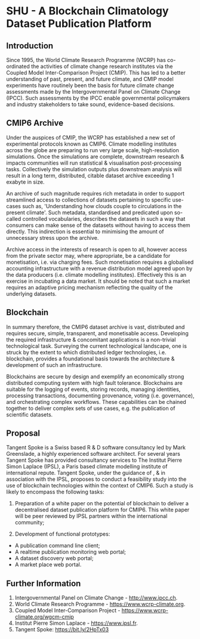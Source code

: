 # SHU - A Blockchain Climatology Dataset Publication Platform

## Introduction

Since 1995, the World Climate Research Programme (WCRP) has co-ordinated the activities of climate change research institutes via the Coupled Model Inter-Comparison Project (CMIP).  This has led to a better understanding of past, present, and future climate, and CMIP model experiments have routinely been the basis for future climate change assessments made by the Intergovernmental Panel on Climate Change (IPCC).  Such assessments by the IPCC enable governmental policymakers and industry stakeholders to take sound, evidence-based decisions.  

## CMIP6 Archive

Under the auspices of CMIP, the WCRP has established a new set of experimental protocols known as CMIP6.  Climate modelling institutes across the globe are preparing to run very large scale, high-resolution simulations.  Once the simulations are complete, downstream research & impacts communities will run statistical & visualisation post-processing tasks.  Collectively the simulation outputs plus downstream analysis will result in a long term, distributed, citable dataset archive exceeding 1 exabyte in size.  

An archive of such magnitude requires rich metadata in order to support streamlined access to collections of datasets pertaining to specific use-cases such as, 'Understanding how clouds couple to circulations in the present climate'.  Such metadata, standardised and predicated upon so-called controlled vocabularies, describes the datasets in such a way that consumers can make sense of the datasets without having to access them directly.  This indirection is essential to minimising the amount of unnecessary stress upon the archive.  

Archive access in the interests of research is open to all, however access from the private sector may, where appropriate, be a candidate for monetisation, i.e. via charging fees.  Such monetisation requires a globalised accounting infrastructure with a revenue distribution model agreed upon by the data producers (i.e. climate modelling institutes).  Effectively this is an exercise in incubating a data market.  It should be noted that such a market requires an adaptive pricing mechanism reflecting the quality of the underlying datasets.

## Blockchain

In summary therefore, the CMIP6 dataset archive is vast, distributed and requires secure, simple, transparent, and monetisable access.  Developing the required infrastructure & concomitant applications is a non-trivial technological task.  Surveying the current technological landscape, one is struck by the extent to which distributed ledger technologies, i.e. blockchain, provides a foundational basis towards the architecture & development of such an infrastructure.  

Blockchains are secure by design and exemplify an economically strong distributed computing system with high fault tolerance.  Blockchains are suitable for the logging of events, storing records, managing identities, processing transactions, documenting provenance, voting (i.e. governance), and orchestrating complex workflows.  These capabilities can be chained together to deliver complex sets of use cases, e.g. the publication of scientific datasets.

## Proposal

Tangent Spoke is a Swiss based R & D software consultancy led by Mark Greenslade, a highly experienced software architect.  For several years Tangent Spoke has provided consultancy services to The Institut Pierre Simon Laplace (IPSL), a Paris based climate modelling institute of international repute.  Tangent Spoke, under the guidance of , & in association with the IPSL, proposes to conduct a feasibility study into the use of blockchain technologies within the context of CMIP6.  Such a study is likely to encompass the following tasks:

1. Preparation of a white paper on the potential of blockchain to deliver a decentralised dataset publication platform for CMIP6.  This white paper will be peer reviewed by IPSL partners within the international community;

2. Development of functional prototypes:  
- A publication command line client;  
- A realtime publication monitoring web portal;  
- A dataset discovery web portal;  
- A market place web portal.

## Further Information

1. Intergovernmental Panel on Climate Change - http://www.ipcc.ch.
2. World Climate Research Programme - https://www.wcrp-climate.org.
3. Coupled Model Inter-Comparison Project - https://www.wcrp-climate.org/wgcm-cmip
3. Institut Pierre Simon Laplace - https://www.ipsl.fr.
4. Tangent Spoke: https://bit.ly/2HpTx03